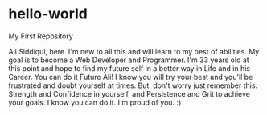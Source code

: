 # hello-world
My First Repository

Ali Siddiqui, here. I'm new to all this and will learn to my best of abilities. My goal is to become a Web Developer and Programmer. I'm 33 years old at this point and hope to find my future self in a better way in Life and in his Career. You can do it Future Ali! I know you will try your best and you'll be frustrated and doubt yourself at times. But, don't worry just remember this: Strength and Confidence in yourself, and Persistence and Grit to achieve your goals. I know you can do it. I'm proud of you. :)
